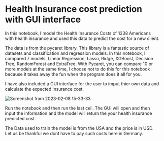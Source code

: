 # Health Insurance cost prediction with GUI interface 

In this notebook, I model the Health Insurance Costs of 1338 Americans with health insurance and used this data to predict the cost for a new client.

The data is from the pycaret library. This library is a fantastic source of datasets and classification and regression models. In this notebook, I compared 7 models, Linear Regression, Lasso, Ridge, XGBoost, Decision Tree, RandomForest and ExtraTree.
With Pycaret, you can compare 10 or more models at the same time, I choose not to do this for this notebook because it takes away the fun when the program does it all for you.

I have also included a GUI interface for the user to imput thier own data and calculate the expected insurance cost.


![Screenshot from 2023-02-08 15-33-33](https://user-images.githubusercontent.com/105222741/217563355-865c6180-233c-4288-b010-6ef32a2fb753.png)

Run the notebook and then run the last cell. The GUI will open and then input the information and the model will return the your health insurance predicted cost.

The Data used to train the model is from the USA and the price is in USD. Let us be thankful we dont have to pay such costs here in Germany.

